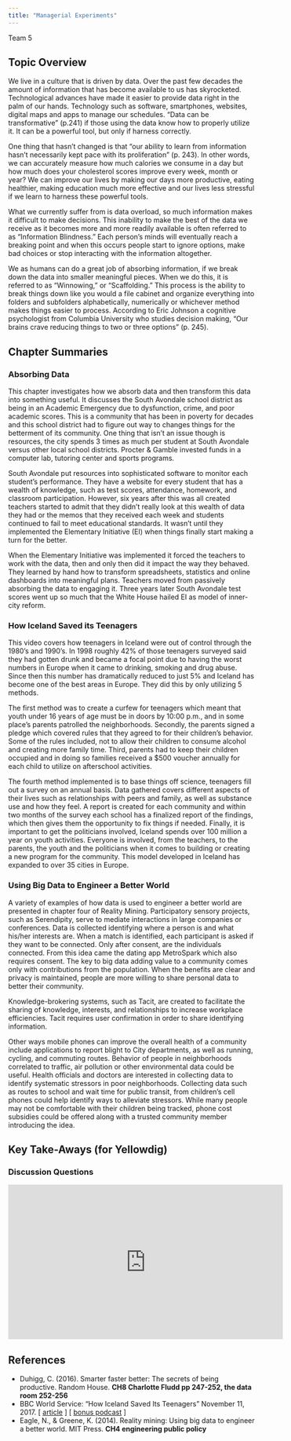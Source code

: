 ```yaml
---
title: "Managerial Experiments"
---
```


Team 5

## Topic Overview
We live in a culture that is driven by data. Over the past few decades the amount of information that has become available to us has skyrocketed. Technological advances have made it easier to provide data right in the palm of our hands. Technology such as software, smartphones, websites, digital maps and apps to manage our schedules. “Data can be transformative” (p.241) if those using the data know how to properly utilize it. It can be a powerful tool, but only if harness correctly.

One thing that hasn’t changed is that “our ability to learn from information hasn’t necessarily kept pace with its proliferation” (p. 243). In other words, we can accurately measure how much calories we consume in a day but how much does your cholesterol scores improve every week, month or year? We can improve our lives by making our days more productive, eating healthier, making education much more effective and our lives less stressful if we learn to harness these powerful tools.

What we currently suffer from is data overload, so much information makes it difficult to make decisions. This inability to make the best of the data we receive as it becomes more and more readily available is often referred to as “Information Blindness.” Each person’s minds will eventually reach a breaking point and when this occurs people start to ignore options, make bad choices or stop interacting with the information altogether.

We as humans can do a great job of absorbing information, if we break down the data into smaller meaningful pieces. When we do this, it is referred to as “Winnowing,” or “Scaffolding.” This process is the ability to break things down like you would a file cabinet and organize everything into folders and subfolders alphabetically, numerically or whichever method makes things easier to process. According to Eric Johnson a cognitive psychologist from Columbia University who studies decision making, “Our brains crave reducing things to two or three options” (p. 245).


## Chapter Summaries

### Absorbing Data
This chapter investigates how we absorb data and then transform this data into something useful. It discusses the South Avondale school district as being in an Academic Emergency due to dysfunction, crime, and poor academic scores. This is a community that has been in poverty for decades and this school district had to figure out way to changes things for the betterment of its community. One thing that isn’t an issue though is resources, the city spends 3 times as much per student at South Avondale versus other local school districts. Procter & Gamble invested funds in a computer lab, tutoring center and sports programs.

South Avondale put resources into sophisticated software to monitor each student’s performance. They have a website for every student that has a wealth of knowledge, such as test scores, attendance, homework, and classroom participation. However, six years after this was all created teachers started to admit that they didn’t really look at this wealth of data they had or the memos that they received each week and students continued to fail to meet educational standards. It wasn’t until they implemented the Elementary Initiative (EI) when things finally start making a turn for the better.

When the Elementary Initiative was implemented it forced the teachers to work with the data, then and only then did it impact the way they behaved. They learned by hand how to transform spreadsheets, statistics and online dashboards into meaningful plans. Teachers moved from passively absorbing the data to engaging it. Three years later South Avondale test scores went up so much that the White House hailed EI as model of inner-city reform.


### How Iceland Saved its Teenagers
This video covers how teenagers in Iceland were out of control through the 1980’s and 1990’s. In 1998 roughly 42% of those teenagers surveyed said they had gotten drunk and became a focal point due to having the worst numbers in Europe when it came to drinking, smoking and drug abuse. Since then this number has dramatically reduced to just 5% and Iceland has become one of the best areas in Europe. They did this by only utilizing 5 methods.

The first method was to create a curfew for teenagers which meant that youth under 16 years of age must be in doors by 10:00 p.m., and in some place’s parents patrolled the neighborhoods. Secondly, the parents signed a pledge which covered rules that they agreed to for their children’s behavior. Some of the rules included, not to allow their children to consume alcohol and creating more family time. Third, parents had to keep their children occupied and in doing so families received a $500 voucher annually for each child to utilize on afterschool activities. 

The fourth method implemented is to base things off science, teenagers fill out a survey on an annual basis. Data gathered covers different aspects of their lives such as relationships with peers and family, as well as substance use and how they feel. A report is created for each community and within two months of the survey each school has a finalized report of the findings, which then gives them the opportunity to fix things if needed. Finally, it is important to get the politicians involved, Iceland spends over 100 million a year on youth activities. Everyone is involved, from the teachers, to the parents, the youth and the politicians when it comes to building or creating a new program for the community. This model developed in Iceland has expanded to over 35 cities in Europe.


### Using Big Data to Engineer a Better World

A variety of examples of how data is used to engineer a better world are presented in chapter four of Reality Mining.  Participatory sensory projects, such as Serendipity, serve to mediate interactions in large companies or conferences.  Data is collected identifying where a person is and what his/her interests are.  When a match is identified, each participant is asked if they want to be connected.  Only after consent, are the individuals connected.  From this idea came the dating app MetroSpark which also requires consent. The key to big data adding value to a community comes only with contributions from the population.  When the benefits are clear and privacy is maintained, people are more willing to share personal data to better their community.  

Knowledge-brokering systems, such as Tacit, are created to facilitate the sharing of knowledge, interests, and relationships to increase workplace efficiencies. Tacit requires user confirmation in order to share identifying information.  

Other ways mobile phones can improve the overall health of a community include applications to report blight to City departments, as well as running, cycling, and commuting routes.  Behavior of people in neighborhoods correlated to traffic, air pollution or other environmental data could be useful.  Health officials and doctors are interested in collecting data to identify systematic stressors in poor neighborhoods. Collecting data such as routes to school and wait time for public transit, from children’s cell phones could help identify ways to alleviate stressors.  While many people may not be comfortable with their children being tracked, phone cost subsidies could be offered along with a trusted community member introducing the idea.  


## Key Take-Aways (for Yellowdig)


### Discussion Questions


<iframe width="560" height="315" src="https://www.youtube.com/embed/cDbD_JSCrNo" frameborder="0" allow="accelerometer; autoplay; encrypted-media; gyroscope; picture-in-picture" allowfullscreen></iframe>


## References

*	Duhigg, C. (2016). Smarter faster better: The secrets of being productive. Random House. **CH8 Charlotte Fludd pp 247-252, the data room 252-256**  
*	BBC World Service: “How Iceland Saved Its Teenagers” November 11, 2017. [ [article](https://www.theatlantic.com/health/archive/2017/01/teens-drugs-iceland/513668/) ] [ [bonus podcast]() ]  
*	Eagle, N., & Greene, K. (2014). Reality mining: Using big data to engineer a better world. MIT Press. **CH4 engineering public policy**  





